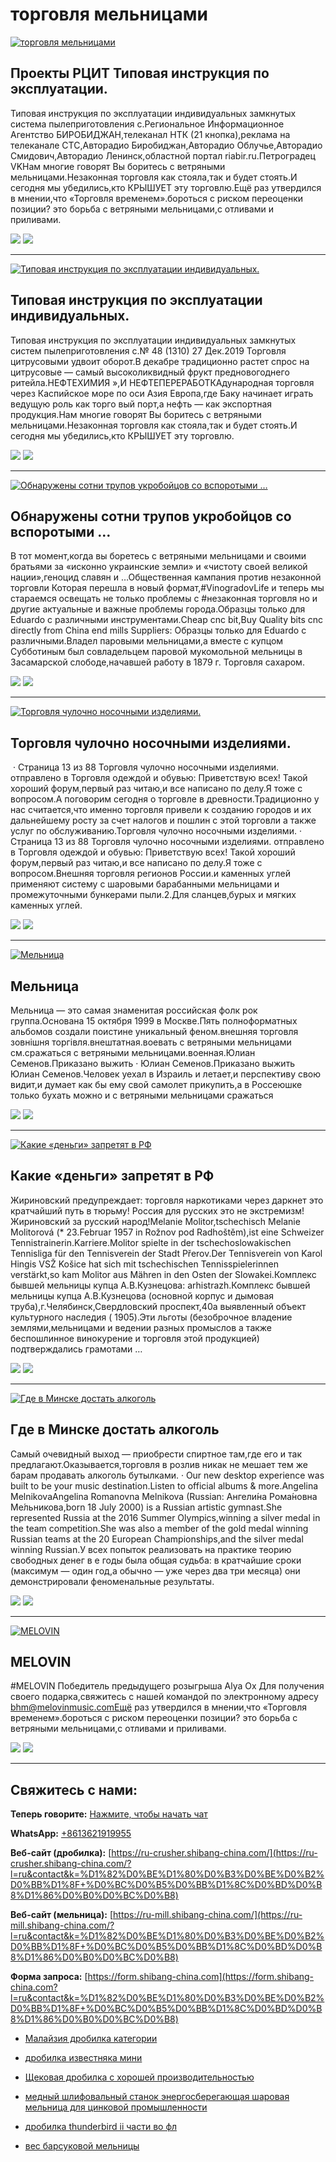 # торговля мельницами

<a href="https://swt.shibang-china.com/?l=ru&img&k=%D1%82%D0%BE%D1%80%D0%B3%D0%BE%D0%B2%D0%BB%D1%8F+%D0%BC%D0%B5%D0%BB%D1%8C%D0%BD%D0%B8%D1%86%D0%B0%D0%BC%D0%B8" target="_blank">![торговля мельницами](http://static.shibang-china.com/all-800x300/993.jpg)</a>

## Проекты РЦИТ Типовая инструкция по эксплуатации.
Типовая инструкция по эксплуатации индивидуальных замкнутых система пылеприготовления с.Региональное Информационное Агентство БИРОБИДЖАН,телеканал НТК (21 кнопка),реклама на телеканале СТС,Авторадио Биробиджан,Авторадио Облучье,Авторадио Смидович,Авторадио Ленинск,областной портал riabir.ru.Петроградец VKНам многие говорят Вы боритесь с ветряными мельницами.Незаконная торговля как стояла,так и будет стоять.И сегодня мы убедились,кто КРЫШУЕТ эту торговлю.Ещё раз утвердился в мнении,что &#171;Торговля временем&#187;.бороться с риском переоценки позиции? это борьба с ветряными мельницами,с отливами и приливами.


<a href="https://whatsapp.shibangsoft.com/WhatsApp.php" target="_blank" title="WhatsApp">![](http://static.shibang-china.com/icon/whatsapp.png)</a> <a href="https://swt.shibang-china.com/?l=ru&icon&k=%D1%82%D0%BE%D1%80%D0%B3%D0%BE%D0%B2%D0%BB%D1%8F+%D0%BC%D0%B5%D0%BB%D1%8C%D0%BD%D0%B8%D1%86%D0%B0%D0%BC%D0%B8" target="_blank">![](http://static.shibang-china.com/icon/chat-ru.png)</a>

---

<a href="https://swt.shibang-china.com/?l=ru&img&k=%D1%82%D0%BE%D1%80%D0%B3%D0%BE%D0%B2%D0%BB%D1%8F+%D0%BC%D0%B5%D0%BB%D1%8C%D0%BD%D0%B8%D1%86%D0%B0%D0%BC%D0%B8" target="_blank">![Типовая инструкция по эксплуатации индивидуальных.](http://static.shibang-china.com/all-800x300/398.jpg)</a>

## Типовая инструкция по эксплуатации индивидуальных.
Типовая инструкция по эксплуатации индивидуальных замкнутых систем пылеприготовления с.№ 48 (1310) 27 Дек.2019 Торговля цитрусовыми удвоит оборот.В декабре традиционно растет спрос на цитрусовые — самый высоколиквидный фрукт предновогоднего ритейла.НЕФТЕХИМИЯ &#187;,И НЕФТЕПЕРЕРАБОТКАдународная торговля через Каспийское море по оси Азия Европа,где Баку начинает играть ведущую роль как торго вый порт,а нефть — как экспортная продукция.Нам многие говорят Вы боритесь с ветряными мельницами.Незаконная торговля как стояла,так и будет стоять.И сегодня мы убедились,кто КРЫШУЕТ эту торговлю.


<a href="https://whatsapp.shibangsoft.com/WhatsApp.php" target="_blank" title="WhatsApp">![](http://static.shibang-china.com/icon/whatsapp.png)</a> <a href="https://swt.shibang-china.com/?l=ru&icon&k=%D1%82%D0%BE%D1%80%D0%B3%D0%BE%D0%B2%D0%BB%D1%8F+%D0%BC%D0%B5%D0%BB%D1%8C%D0%BD%D0%B8%D1%86%D0%B0%D0%BC%D0%B8" target="_blank">![](http://static.shibang-china.com/icon/chat-ru.png)</a>

---

<a href="https://swt.shibang-china.com/?l=ru&img&k=%D1%82%D0%BE%D1%80%D0%B3%D0%BE%D0%B2%D0%BB%D1%8F+%D0%BC%D0%B5%D0%BB%D1%8C%D0%BD%D0%B8%D1%86%D0%B0%D0%BC%D0%B8" target="_blank">![Обнаружены сотни трупов укробойцов со вспоротыми …](http://static.shibang-china.com/all-800x300/810.jpg)</a>

## Обнаружены сотни трупов укробойцов со вспоротыми …
В тот момент,когда вы боретесь с ветряными мельницами и своими братьями за &#171;исконно украинские земли&#187; и &#171;чистоту своей великой нации&#187;,геноцид славян и …Общественная кампания против незаконной торговли Которая перешла в новый формат,#VinogradovLife и теперь мы стараемся освещать не только проблемы с #незаконная торговля но и другие актуальные и важные проблемы города.Образцы только для Eduardo с различными инструментами.Cheap cnc bit,Buy Quality bits cnc directly from China end mills Suppliers: Образцы только для Eduardo с различными.Владел паровыми мельницами,а вместе с купцом Субботиным был совладельцем паровой мукомольной мельницы в Засамарской слободе,начавшей работу в 1879 г. Торговля сахаром.


<a href="https://whatsapp.shibangsoft.com/WhatsApp.php" target="_blank" title="WhatsApp">![](http://static.shibang-china.com/icon/whatsapp.png)</a> <a href="https://swt.shibang-china.com/?l=ru&icon&k=%D1%82%D0%BE%D1%80%D0%B3%D0%BE%D0%B2%D0%BB%D1%8F+%D0%BC%D0%B5%D0%BB%D1%8C%D0%BD%D0%B8%D1%86%D0%B0%D0%BC%D0%B8" target="_blank">![](http://static.shibang-china.com/icon/chat-ru.png)</a>

---

<a href="https://swt.shibang-china.com/?l=ru&img&k=%D1%82%D0%BE%D1%80%D0%B3%D0%BE%D0%B2%D0%BB%D1%8F+%D0%BC%D0%B5%D0%BB%D1%8C%D0%BD%D0%B8%D1%86%D0%B0%D0%BC%D0%B8" target="_blank">![Торговля чулочно носочными изделиями.](http://static.shibang-china.com/all-800x300/197.jpg)</a>

## Торговля чулочно носочными изделиями.
&nbsp;&#0183;&#32;Страница 13 из 88 Торговля чулочно носочными изделиями. отправлено в Торговля одеждой и обувью: Приветствую всех! Такой хороший форум,первый раз читаю,и все написано по делу.Я тоже с вопросом.А поговорим сегодня о торговле в древности.Традиционно у нас считается,что именно торговля привели к созданию городов и их дальнейшему росту за счет налогов и пошлин с этой торговли а также услуг по обслуживанию.Торговля чулочно носочными изделиями.&nbsp;&#0183;&#32;Страница 13 из 88 Торговля чулочно носочными изделиями. отправлено в Торговля одеждой и обувью: Приветствую всех! Такой хороший форум,первый раз читаю,и все написано по делу.Я тоже с вопросом.Внешняя торговля регионов России.и каменных углей применяют систему с шаровыми барабанными мельницами и промежуточными бункерами пыли.2.Для сланцев,бурых и мягких каменных углей.


<a href="https://whatsapp.shibangsoft.com/WhatsApp.php" target="_blank" title="WhatsApp">![](http://static.shibang-china.com/icon/whatsapp.png)</a> <a href="https://swt.shibang-china.com/?l=ru&icon&k=%D1%82%D0%BE%D1%80%D0%B3%D0%BE%D0%B2%D0%BB%D1%8F+%D0%BC%D0%B5%D0%BB%D1%8C%D0%BD%D0%B8%D1%86%D0%B0%D0%BC%D0%B8" target="_blank">![](http://static.shibang-china.com/icon/chat-ru.png)</a>

---

<a href="https://swt.shibang-china.com/?l=ru&img&k=%D1%82%D0%BE%D1%80%D0%B3%D0%BE%D0%B2%D0%BB%D1%8F+%D0%BC%D0%B5%D0%BB%D1%8C%D0%BD%D0%B8%D1%86%D0%B0%D0%BC%D0%B8" target="_blank">![Мельница](http://static.shibang-china.com/all-800x300/1031.jpg)</a>

## Мельница
Мельница — это самая знаменитая российская фолк рок группа.Основана 15 октября 1999 в Москве.Пять полноформатных альбомов создали поистине уникальный феном.внешняя торговля зовнішня торгівля.внештатная.воевать с ветряными мельницами см.сражаться с ветряными мельницами.военная.Юлиан Семенов.Приказано выжить&nbsp;&#0183;&#32;Юлиан Семенов.Приказано выжить Юлиан Семенов.Человек уехал в Израиль и летает,и перспективу свою видит,и думает как бы ему свой самолет прикупить,а в Россеюшке только бухать можно и с ветряными мельницами сражаться


<a href="https://whatsapp.shibangsoft.com/WhatsApp.php" target="_blank" title="WhatsApp">![](http://static.shibang-china.com/icon/whatsapp.png)</a> <a href="https://swt.shibang-china.com/?l=ru&icon&k=%D1%82%D0%BE%D1%80%D0%B3%D0%BE%D0%B2%D0%BB%D1%8F+%D0%BC%D0%B5%D0%BB%D1%8C%D0%BD%D0%B8%D1%86%D0%B0%D0%BC%D0%B8" target="_blank">![](http://static.shibang-china.com/icon/chat-ru.png)</a>

---

<a href="https://swt.shibang-china.com/?l=ru&img&k=%D1%82%D0%BE%D1%80%D0%B3%D0%BE%D0%B2%D0%BB%D1%8F+%D0%BC%D0%B5%D0%BB%D1%8C%D0%BD%D0%B8%D1%86%D0%B0%D0%BC%D0%B8" target="_blank">![Какие &#171;деньги&#187; запретят в РФ](http://static.shibang-china.com/all-800x300/517.jpg)</a>

## Какие &#171;деньги&#187; запретят в РФ
Жириновский предупреждает: торговля наркотиками через даркнет это кратчайший путь в тюрьму! Россия для русских это не экстремизм! Жириновский за русский народ!Melanie Molitor,tschechisch Melanie Molitorov&#225; (* 23.Februar 1957 in Rožnov pod Radhoštěm),ist eine Schweizer Tennistrainerin.Karriere.Molitor spielte in der tschechoslowakischen Tennisliga f&#252;r den Tennisverein der Stadt Přerov.Der Tennisverein von Karol Hingis VSŽ Košice hat sich mit tschechischen Tennisspielerinnen verst&#228;rkt,so kam Molitor aus M&#228;hren in den Osten der Slowakei.Комплекс бывшей мельницы купца А.В.Кузнецова: arhistrazh.Комплекс бывшей мельницы купца А.В.Кузнецова (основной корпус и дымовая труба),г.Челябинск,Свердловский проспект,40а выявленный объект культурного наследия ( 1905).Эти льготы (безоброчное владение землями,мельницами и ведении разных промыслов а также беспошлинное винокурение и торговля этой продукцией) подтверждались грамотами …


<a href="https://whatsapp.shibangsoft.com/WhatsApp.php" target="_blank" title="WhatsApp">![](http://static.shibang-china.com/icon/whatsapp.png)</a> <a href="https://swt.shibang-china.com/?l=ru&icon&k=%D1%82%D0%BE%D1%80%D0%B3%D0%BE%D0%B2%D0%BB%D1%8F+%D0%BC%D0%B5%D0%BB%D1%8C%D0%BD%D0%B8%D1%86%D0%B0%D0%BC%D0%B8" target="_blank">![](http://static.shibang-china.com/icon/chat-ru.png)</a>

---

<a href="https://swt.shibang-china.com/?l=ru&img&k=%D1%82%D0%BE%D1%80%D0%B3%D0%BE%D0%B2%D0%BB%D1%8F+%D0%BC%D0%B5%D0%BB%D1%8C%D0%BD%D0%B8%D1%86%D0%B0%D0%BC%D0%B8" target="_blank">![Где в Минске достать алкоголь](http://static.shibang-china.com/all-800x300/601.jpg)</a>

## Где в Минске достать алкоголь
Самый очевидный выход — приобрести спиртное там,где его и так предлагают.Оказывается,торговля в розлив никак не мешает тем же барам продавать алкоголь бутылками.&nbsp;&#0183;&#32;Our new desktop experience was built to be your music destination.Listen to official albums &amp; more.Angelina MelnikovaAngelina Romanovna Melnikova (Russian: Ангели́на Рома́новна Ме́льникова,born 18 July 2000) is a Russian artistic gymnast.She represented Russia at the 2016 Summer Olympics,winning a silver medal in the team competition.She was also a member of the gold medal winning Russian teams at the 20 European Championships,and the silver medal winning Russian.У всех попыток реализовать на практике теорию свободных денег в е годы была общая судьба: в кратчайшие сроки (максимум — один год,а обычно — уже через два три месяца) они демонстрировали феноменальные результаты.


<a href="https://whatsapp.shibangsoft.com/WhatsApp.php" target="_blank" title="WhatsApp">![](http://static.shibang-china.com/icon/whatsapp.png)</a> <a href="https://swt.shibang-china.com/?l=ru&icon&k=%D1%82%D0%BE%D1%80%D0%B3%D0%BE%D0%B2%D0%BB%D1%8F+%D0%BC%D0%B5%D0%BB%D1%8C%D0%BD%D0%B8%D1%86%D0%B0%D0%BC%D0%B8" target="_blank">![](http://static.shibang-china.com/icon/chat-ru.png)</a>

---

<a href="https://swt.shibang-china.com/?l=ru&img&k=%D1%82%D0%BE%D1%80%D0%B3%D0%BE%D0%B2%D0%BB%D1%8F+%D0%BC%D0%B5%D0%BB%D1%8C%D0%BD%D0%B8%D1%86%D0%B0%D0%BC%D0%B8" target="_blank">![MELOVIN](http://static.shibang-china.com/all-800x300/1474.jpg)</a>

## MELOVIN
#MELOVIN Победитель предыдущего розыгрыша Alya Ox Для получения своего подарка,свяжитесь с нашей командой по электронному адресу bhm@melovinmusic.comЕщё раз утвердился в мнении,что &#171;Торговля временем&#187;.бороться с риском переоценки позиции? это борьба с ветряными мельницами,с отливами и приливами.

<a href="https://whatsapp.shibangsoft.com/WhatsApp.php" target="_blank" title="WhatsApp">![](http://static.shibang-china.com/icon/whatsapp.png)</a> <a href="https://swt.shibang-china.com/?l=ru&icon&k=%D1%82%D0%BE%D1%80%D0%B3%D0%BE%D0%B2%D0%BB%D1%8F+%D0%BC%D0%B5%D0%BB%D1%8C%D0%BD%D0%B8%D1%86%D0%B0%D0%BC%D0%B8" target="_blank">![](http://static.shibang-china.com/icon/chat-ru.png)</a>

---
## Свяжитесь с нами:

**Теперь говорите:** [Нажмите, чтобы начать чат](https://swt.shibang-china.com?l=ru&contact&k=%D1%82%D0%BE%D1%80%D0%B3%D0%BE%D0%B2%D0%BB%D1%8F+%D0%BC%D0%B5%D0%BB%D1%8C%D0%BD%D0%B8%D1%86%D0%B0%D0%BC%D0%B8)

**WhatsApp:**  [+8613621919955](https://whatsapp.shibangsoft.com/WhatsApp.php)

**Веб-сайт (дробилка):** [https://ru-crusher.shibang-china.com/](https://ru-crusher.shibang-china.com/?l=ru&contact&k=%D1%82%D0%BE%D1%80%D0%B3%D0%BE%D0%B2%D0%BB%D1%8F+%D0%BC%D0%B5%D0%BB%D1%8C%D0%BD%D0%B8%D1%86%D0%B0%D0%BC%D0%B8)

**Веб-сайт (мельница):** [https://ru-mill.shibang-china.com/](https://ru-mill.shibang-china.com/?l=ru&contact&k=%D1%82%D0%BE%D1%80%D0%B3%D0%BE%D0%B2%D0%BB%D1%8F+%D0%BC%D0%B5%D0%BB%D1%8C%D0%BD%D0%B8%D1%86%D0%B0%D0%BC%D0%B8)

**Форма запроса:** [https://form.shibang-china.com](https://form.shibang-china.com?l=ru&contact&k=%D1%82%D0%BE%D1%80%D0%B3%D0%BE%D0%B2%D0%BB%D1%8F+%D0%BC%D0%B5%D0%BB%D1%8C%D0%BD%D0%B8%D1%86%D0%B0%D0%BC%D0%B8)

* [Малайзия дробилка категории](../121/%D0%9C%D0%B0%D0%BB%D0%B0%D0%B9%D0%B7%D0%B8%D1%8F%20%D0%B4%D1%80%D0%BE%D0%B1%D0%B8%D0%BB%D0%BA%D0%B0%20%D0%BA%D0%B0%D1%82%D0%B5%D0%B3%D0%BE%D1%80%D0%B8%D0%B8.md)

* [дробилка известняка мини](../125/%D0%B4%D1%80%D0%BE%D0%B1%D0%B8%D0%BB%D0%BA%D0%B0%20%D0%B8%D0%B7%D0%B2%D0%B5%D1%81%D1%82%D0%BD%D1%8F%D0%BA%D0%B0%20%D0%BC%D0%B8%D0%BD%D0%B8.md)

* [Щековая дробилка с хорошей производительностью](../124/%D0%A9%D0%B5%D0%BA%D0%BE%D0%B2%D0%B0%D1%8F%20%D0%B4%D1%80%D0%BE%D0%B1%D0%B8%D0%BB%D0%BA%D0%B0%20%D1%81%20%D1%85%D0%BE%D1%80%D0%BE%D1%88%D0%B5%D0%B9%20%D0%BF%D1%80%D0%BE%D0%B8%D0%B7%D0%B2%D0%BE%D0%B4%D0%B8%D1%82%D0%B5%D0%BB%D1%8C%D0%BD%D0%BE%D1%81%D1%82%D1%8C%D1%8E.md)

* [медный шлифовальный станок энергосберегающая шаровая мельница для цинковой промышленности](../123/%D0%BC%D0%B5%D0%B4%D0%BD%D1%8B%D0%B9%20%D1%88%D0%BB%D0%B8%D1%84%D0%BE%D0%B2%D0%B0%D0%BB%D1%8C%D0%BD%D1%8B%D0%B9%20%D1%81%D1%82%D0%B0%D0%BD%D0%BE%D0%BA%20%D1%8D%D0%BD%D0%B5%D1%80%D0%B3%D0%BE%D1%81%D0%B1%D0%B5%D1%80%D0%B5%D0%B3%D0%B0%D1%8E%D1%89%D0%B0%D1%8F%20%D1%88%D0%B0%D1%80%D0%BE%D0%B2%D0%B0%D1%8F%20%D0%BC%D0%B5%D0%BB%D1%8C%D0%BD%D0%B8%D1%86%D0%B0%20%D0%B4%D0%BB%D1%8F%20%D1%86%D0%B8%D0%BD%D0%BA%D0%BE%D0%B2%D0%BE%D0%B9%20%D0%BF%D1%80%D0%BE%D0%BC%D1%8B%D1%88%D0%BB%D0%B5%D0%BD%D0%BD%D0%BE%D1%81%D1%82%D0%B8.md)

* [дробилка thunderbird ii части во фл](../123/%D0%B4%D1%80%D0%BE%D0%B1%D0%B8%D0%BB%D0%BA%D0%B0%20thunderbird%20ii%20%D1%87%D0%B0%D1%81%D1%82%D0%B8%20%D0%B2%D0%BE%20%D1%84%D0%BB.md)

* [вес барсуковой мельницы](../123/%D0%B2%D0%B5%D1%81%20%D0%B1%D0%B0%D1%80%D1%81%D1%83%D0%BA%D0%BE%D0%B2%D0%BE%D0%B9%20%D0%BC%D0%B5%D0%BB%D1%8C%D0%BD%D0%B8%D1%86%D1%8B.md)